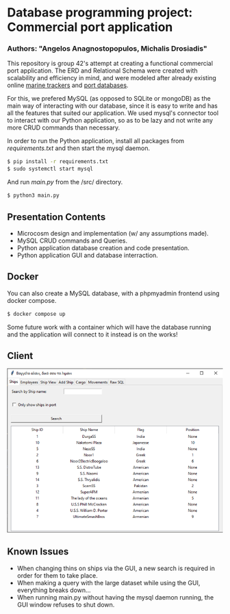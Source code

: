 # Database programming project: Commercial port application
### Authors: "Angelos Anagnostopopulos, Michalis Drosiadis"

This repository is group 42's attempt at creating a functional commercial port application.
The ERD and Relational Schema were created with scalability and efficiency in mind, and were modeled
after already existing online [marine trackers](https://www.vesselfinder.com/el) and [port databases](https://www.marinetraffic.com/).

For this, we prefered MySQL (as opposed to SQLite or mongoDB) as the main way of interacting with our database, 
since it is easy to write and has all the features that suited our application. We used mysql's connector tool
to interact with our Python application, so as to be lazy and not write any more CRUD commands than necessary.

In order to run the Python application, install all packages from _requirements.txt_ and then start the mysql daemon.
```sh
$ pip install -r requirements.txt
$ sudo systemctl start mysql
```
And run _main.py_ from the /src/ directory.
```sh
$ python3 main.py
```
## Presentation Contents

- Microcosm design and implementation (w/ any assumptions made).
- MySQL CRUD commands and Queries. 
- Python application database creation and code presentation.
- Python application GUI and database interraction.

## Docker

You can also create a MySQL database, with a phpmyadmin frontend using docker compose.
```sh
$ docker compose up
```

Some future work with a container which will have the database running and the application will connect to it instead is on the works!

## Client

![Client Screenshot](/screenshots/client_screenshot.png?raw=true)


## Known Issues

- When changing thins on ships via the GUI, a new search is required in order for them to take place.
- When making a query with the large dataset while using the GUI, everything breaks down...
- When running main.py without having the mysql daemon running, the GUI window refuses to shut down.
